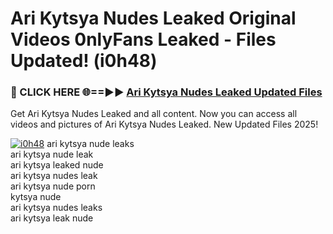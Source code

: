 # Ari Kytsya Nudes Leaked Original Videos 0nlyFans Leaked - Files Updated! (i0h48)

<h3>🔴 CLICK HERE 🌐==►► <a href="https://tinyurl.com/52m3yx9h" rel="nofollow">Ari Kytsya Nudes Leaked Updated Files</a></h3>

Get Ari Kytsya Nudes Leaked and all content. Now you can access all videos and pictures of Ari Kytsya Nudes Leaked. New Updated Files 2025!

[![i0h48](https://i.imgur.com/TnHtlc8.gif)](https://tinyurl.com/52m3yx9h)
ari kytsya nude leaks<br>
ari kytsya nude leak<br>
ari kytsya leaked nude<br>
ari kytsya nudes leak<br>
ari kytsya nude porn<br>
kytsya nude<br>
ari kytsya nudes leaks<br>
ari kytsya leak nude